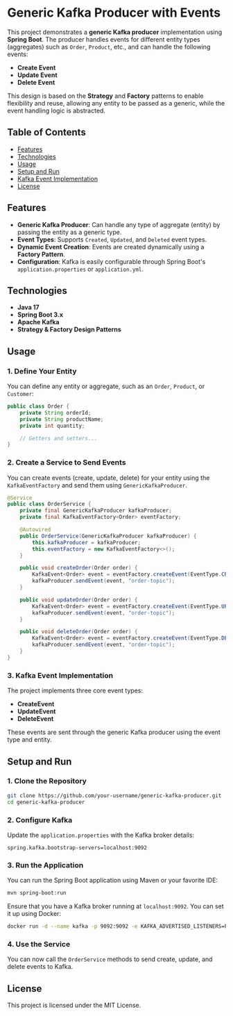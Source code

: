 
# Generic Kafka Producer with Events

This project demonstrates a **generic Kafka producer** implementation using **Spring Boot**. The producer handles events for different entity types (aggregates) such as `Order`, `Product`, etc., and can handle the following events:
- **Create Event**
- **Update Event**
- **Delete Event**

This design is based on the **Strategy** and **Factory** patterns to enable flexibility and reuse, allowing any entity to be passed as a generic, while the event handling logic is abstracted.

## Table of Contents
- [Features](#features)
- [Technologies](#technologies)
- [Usage](#usage)
- [Setup and Run](#setup-and-run)
- [Kafka Event Implementation](#kafka-event-implementation)
- [License](#license)

## Features
- **Generic Kafka Producer**: Can handle any type of aggregate (entity) by passing the entity as a generic type.
- **Event Types**: Supports `Created`, `Updated`, and `Deleted` event types.
- **Dynamic Event Creation**: Events are created dynamically using a **Factory Pattern**.
- **Configuration**: Kafka is easily configurable through Spring Boot's `application.properties` or `application.yml`.

## Technologies
- **Java 17**
- **Spring Boot 3.x**
- **Apache Kafka**
- **Strategy & Factory Design Patterns**

## Usage

### 1. Define Your Entity
You can define any entity or aggregate, such as an `Order`, `Product`, or `Customer`:

```java
public class Order {
    private String orderId;
    private String productName;
    private int quantity;

    // Getters and setters...
}
```

### 2. Create a Service to Send Events
You can create events (create, update, delete) for your entity using the `KafkaEventFactory` and send them using `GenericKafkaProducer`.

```java
@Service
public class OrderService {
    private final GenericKafkaProducer kafkaProducer;
    private final KafkaEventFactory<Order> eventFactory;

    @Autowired
    public OrderService(GenericKafkaProducer kafkaProducer) {
        this.kafkaProducer = kafkaProducer;
        this.eventFactory = new KafkaEventFactory<>();
    }

    public void createOrder(Order order) {
        KafkaEvent<Order> event = eventFactory.createEvent(EventType.CREATED, order);
        kafkaProducer.sendEvent(event, "order-topic");
    }

    public void updateOrder(Order order) {
        KafkaEvent<Order> event = eventFactory.createEvent(EventType.UPDATED, order);
        kafkaProducer.sendEvent(event, "order-topic");
    }

    public void deleteOrder(Order order) {
        KafkaEvent<Order> event = eventFactory.createEvent(EventType.DELETED, order);
        kafkaProducer.sendEvent(event, "order-topic");
    }
}
```

### 3. Kafka Event Implementation

The project implements three core event types:
- **CreateEvent<T>**
- **UpdateEvent<T>**
- **DeleteEvent<T>**

These events are sent through the generic Kafka producer using the event type and entity.

## Setup and Run

### 1. Clone the Repository
```bash
git clone https://github.com/your-username/generic-kafka-producer.git
cd generic-kafka-producer
```

### 2. Configure Kafka
Update the `application.properties` with the Kafka broker details:
```properties
spring.kafka.bootstrap-servers=localhost:9092
```

### 3. Run the Application
You can run the Spring Boot application using Maven or your favorite IDE:
```bash
mvn spring-boot:run
```

Ensure that you have a Kafka broker running at `localhost:9092`. You can set it up using Docker:
```bash
docker run -d --name kafka -p 9092:9092 -e KAFKA_ADVERTISED_LISTENERS=PLAINTEXT://localhost:9092 -e KAFKA_ZOOKEEPER_CONNECT=localhost:2181 confluentinc/cp-kafka:latest
```

### 4. Use the Service
You can now call the `OrderService` methods to send create, update, and delete events to Kafka.

## License
This project is licensed under the MIT License.
